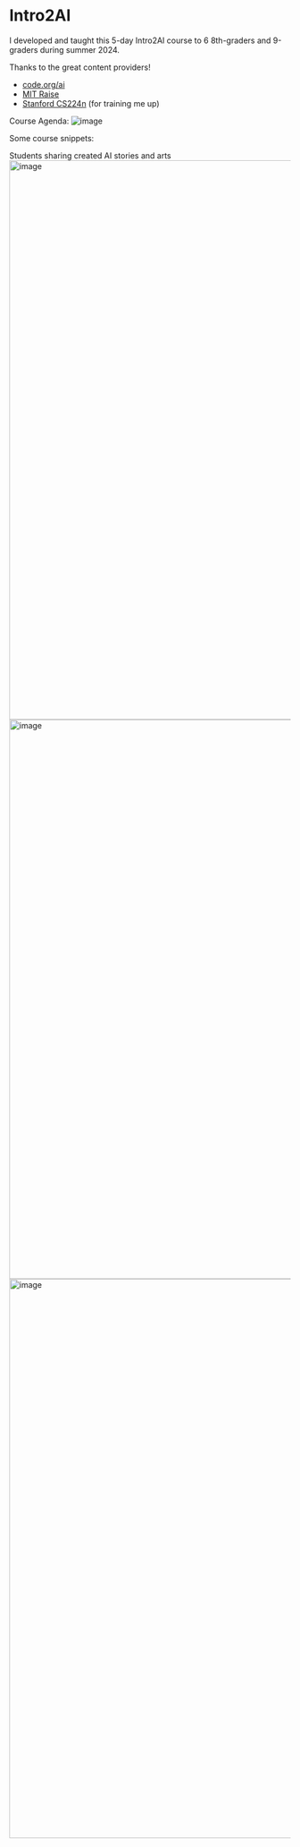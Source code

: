 # Intro2AI

I developed and taught this 5-day Intro2AI course to 6 8th-graders and 9-graders during summer 2024.

Thanks to the great content providers!
- [code.org/ai](https://code.org/ai)
- [MIT Raise](https://raise.mit.edu/daily/whatisai) 
- [Stanford CS224n](https://web.stanford.edu/class/cs224n/) (for training me up)



Course Agenda:
![image](https://github.com/user-attachments/assets/90be8dde-7b56-4013-b13c-44d0b730d5f0)



Some course snippets:

Students sharing created AI stories and arts
<img width="1000" alt="image" src="https://github.com/user-attachments/assets/c4ed8399-a7ba-4e20-891b-d2913a0a2595">
<img width="1000" alt="image" src="https://github.com/user-attachments/assets/9ed889cf-3dbe-4a17-a556-b7d08556e91c">
<img width="1000" alt="image" src="https://github.com/user-attachments/assets/3ca79ee4-d0eb-42a2-92cd-969e0ad64fc6">
